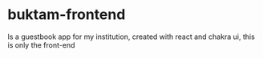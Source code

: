# buktam-frontend
Is a guestbook app for my institution, created with react and chakra ui, this is only the front-end
